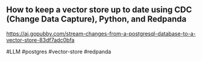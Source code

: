## How to keep a vector store up to date using CDC (Change Data Capture), Python, and Redpanda

https://ai.gopubby.com/stream-changes-from-a-postgresql-database-to-a-vector-store-83df7adc0bfa

#LLM #postgres  #vector-store #redpanda
